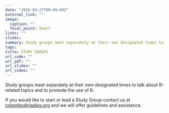 ```yaml
---
date: "2016-04-27T00:00:00Z"
external_link: ""
image:
  caption: ""
  focal_point: Smart
links: ""
slides: 
summary: Study groups meet separately at their own designated times to talk about R-related topics and to promote the use of R.
tags:
title: STUDY GROUPS
url_code: ""
url_pdf: ""
url_slides: ""
url_video: ""
---
```


Study groups meet separately at their own designated times to talk about R-related topics and to promote the use of R.

If you would like to start or lead a Study Group contact us at colombo@rladies.org and we will offer guidelines and assistance. 